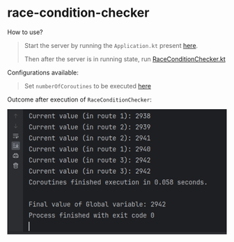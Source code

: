 # race-condition-checker

How to use?
> Start the server by running the `Application.kt` present [here](src/main/kotlin/com/training/shakti/Application.kt).
>
> Then after the server is in running state, run [RaceConditionChecker.kt](src/main/kotlin/com/training/shakti/RaceConditionChecker.kt)

Configurations available:
> Set `numberOfCoroutines` to be executed [here](src/main/resources/local.conf)

Outcome after execution of `RaceConditionChecker`:

![img.png](img.png)